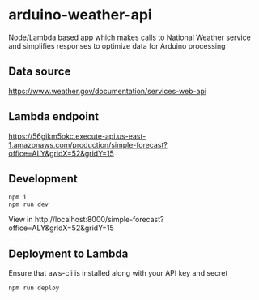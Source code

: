 # arduino-weather-api
Node/Lambda based app which makes calls to National Weather service and simplifies responses to optimize data for Arduino processing


## Data source

https://www.weather.gov/documentation/services-web-api


## Lambda endpoint

https://56gikm5okc.execute-api.us-east-1.amazonaws.com/production/simple-forecast?office=ALY&gridX=52&gridY=15

## Development

```
npm i
npm run dev
```

View in http://localhost:8000/simple-forecast?office=ALY&gridX=52&gridY=15

## Deployment to Lambda

Ensure that aws-cli is installed along with your API key and secret

```
npm run deploy
```
